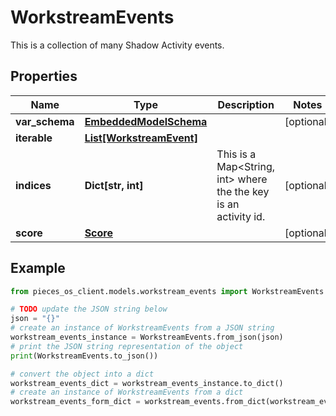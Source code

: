 # WorkstreamEvents

This is a collection of many Shadow Activity events.

## Properties

Name | Type | Description | Notes
------------ | ------------- | ------------- | -------------
**var_schema** | [**EmbeddedModelSchema**](EmbeddedModelSchema) |  | [optional] 
**iterable** | [**List[WorkstreamEvent]**](WorkstreamEvent) |  | 
**indices** | **Dict[str, int]** | This is a Map&lt;String, int&gt; where the the key is an activity id. | [optional] 
**score** | [**Score**](Score) |  | [optional] 

## Example

```python
from pieces_os_client.models.workstream_events import WorkstreamEvents

# TODO update the JSON string below
json = "{}"
# create an instance of WorkstreamEvents from a JSON string
workstream_events_instance = WorkstreamEvents.from_json(json)
# print the JSON string representation of the object
print(WorkstreamEvents.to_json())

# convert the object into a dict
workstream_events_dict = workstream_events_instance.to_dict()
# create an instance of WorkstreamEvents from a dict
workstream_events_form_dict = workstream_events.from_dict(workstream_events_dict)
```


